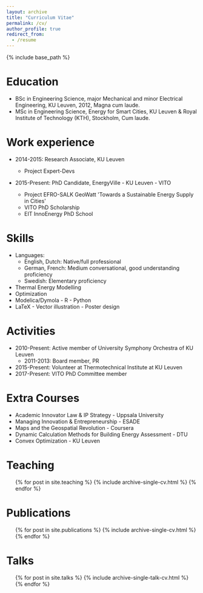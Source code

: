 ```yaml
---
layout: archive
title: "Curriculum Vitae"
permalink: /cv/
author_profile: true
redirect_from:
  - /resume
---
```


{% include base_path %}

Education
======
* BSc in Engineering Science, major Mechanical and minor Electrical Engineering, KU Leuven, 2012, Magna cum laude.
* MSc in Engineering Science, Energy for Smart Cities, KU Leuven & Royal Institute of Technology (KTH), Stockholm, Cum laude.

Work experience
======
* 2014-2015: Research Associate, KU Leuven
  * Project Expert-Devs

* 2015-Present: PhD Candidate, EnergyVille - KU Leuven - VITO
  * Project EFRO-SALK GeoWatt 'Towards a Sustainable Energy Supply in Cities'
  * VITO PhD Scholarship
  * EIT InnoEnergy PhD School

Skills
======

* Languages:
  * English, Dutch: Native/full professional
  * German, French: Medium conversational, good understanding proficiency
  * Swedish: Elementary proficiency
* Thermal Energy Modelling
* Optimization
* Modelica/Dymola - R - Python
* LaTeX - Vector illustration - Poster design

Activities
======

* 2010-Present: Active member of University Symphony Orchestra of KU Leuven
  * 2011-2013: Board member, PR
* 2015-Present: Volunteer at Thermotechnical Institute at KU Leuven
* 2017-Present: VITO PhD Committee member

Extra Courses
======

* Academic Innovator Law & IP Strategy - Uppsala University
* Managing Innovation & Entrepreneurship - ESADE
* Maps and the Geospatial Revolution - Coursera
* Dynamic Calculation Methods for Building Energy Assessment - DTU
* Convex Optimization - KU Leuven

Teaching
======
  <ul>{% for post in site.teaching %}
    {% include archive-single-cv.html %}
  {% endfor %}</ul>

Publications
======
  <ul>{% for post in site.publications %}
    {% include archive-single-cv.html %}
  {% endfor %}</ul>

Talks
======
  <ul>{% for post in site.talks %}
    {% include archive-single-talk-cv.html %}
  {% endfor %}</ul>
